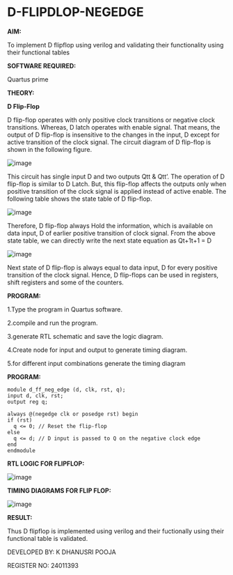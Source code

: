 # D-FLIPDLOP-NEGEDGE

**AIM:**

To implement  D flipflop using verilog and validating their functionality using their functional tables

**SOFTWARE REQUIRED:**

Quartus prime

**THEORY:**

**D Flip-Flop**

D flip-flop operates with only positive clock transitions or negative clock transitions. Whereas, D latch operates with enable signal. That means, the output of D flip-flop is insensitive to the changes in the input, D except for active transition of the clock signal. The circuit diagram of D flip-flop is shown in the following figure.

![image](https://github.com/naavaneetha/D-FLIPDLOP-NEGEDGE/assets/154305477/48c81fe8-bc3f-40e7-95e2-519fc155ad51)

This circuit has single input D and two outputs Qtt & Qtt’. The operation of D flip-flop is similar to D Latch. But, this flip-flop affects the outputs only when positive transition of the clock signal is applied instead of active enable. The following table shows the state table of D flip-flop.

![image](https://github.com/naavaneetha/D-FLIPDLOP-NEGEDGE/assets/154305477/e5f3fda7-68ec-4a3a-a0a4-cf6f9cc4ab55)

Therefore, D flip-flop always Hold the information, which is available on data input, D of earlier positive transition of clock signal. From the above state table, we can directly write the next state equation as Qt+1t+1 = D

![image](https://github.com/naavaneetha/D-FLIPDLOP-NEGEDGE/assets/154305477/8592c0d8-2917-4142-91b9-d6c30dd891d2)

Next state of D flip-flop is always equal to data input, D for every positive transition of the clock signal. Hence, D flip-flops can be used in registers, shift registers and some of the counters.

**PROGRAM:**

1.Type the program in Quartus software. 

2.compile and run the program. 

3.generate RTL schematic and save the logic diagram.

4.Create node for input and output to generate timing diagram. 

5.for different input combinations generate the timing diagram

**PROGRAM:**
     
    module d_ff_neg_edge (d, clk, rst, q);
    input d, clk, rst;
    output reg q;
 
    always @(negedge clk or posedge rst) begin
    if (rst)
      q <= 0; // Reset the flip-flop
    else
      q <= d; // D input is passed to Q on the negative clock edge
    end
    endmodule


**RTL LOGIC FOR FLIPFLOP:**


 ![image](https://github.com/user-attachments/assets/3f5b3715-579c-4677-820c-6936f43a927f)



**TIMING DIAGRAMS FOR FLIP FLOP:**

![image](https://github.com/user-attachments/assets/87f6fe28-33e8-4f38-a486-9d2533f1ff14)


**RESULT:**

Thus D flipflop is implemented using verilog and their fuctionally using their functional table is validated.

DEVELOPED BY: K DHANUSRI POOJA

REGISTER NO: 24011393
